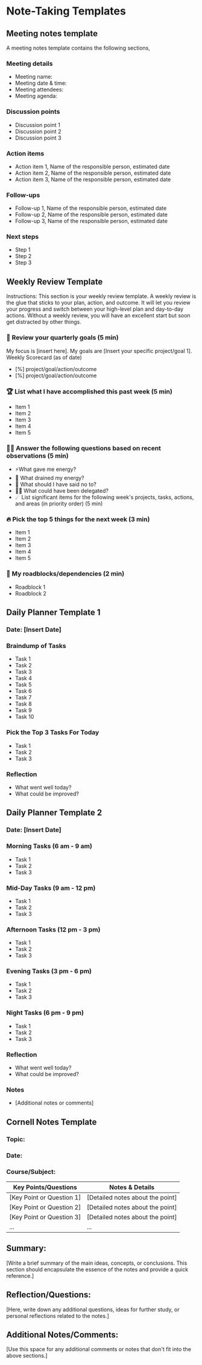 # Note-Taking Templates

## Meeting notes template

A meeting notes template contains the following sections,

### Meeting details
- Meeting name:
- Meeting date & time:
- Meeting attendees:
- Meeting agenda:
    
### Discussion points
- Discussion point 1
- Discussion point 2
- Discussion point 3
 
### Action items
- Action item 1, Name of the responsible person, estimated date
- Action item 2, Name of the responsible person, estimated date
- Action item 3, Name of the responsible person, estimated date
  
### Follow-ups
- Follow-up 1, Name of the responsible person, estimated date
- Follow-up 2, Name of the responsible person, estimated date
- Follow-up 3, Name of the responsible person, estimated date
  
### Next steps
- Step 1
- Step 2
- Step 3




## Weekly Review Template
Instructions: This section is your weekly review template. A weekly review is the glue that sticks to your plan, action, and outcome. It will let you review your progress and switch between your high-level plan and day-to-day actions. Without a weekly review, you will have an excellent start but soon get distracted by other things.

### 🎯 Review your quarterly goals (5 min)

My focus is [insert here]. My goals are [Insert your specific project/goal 1].
Weekly Scorecard (as of date)

- [%] project/goal/action/outcome
- [%] project/goal/action/outcome

### 🏆 List what I have accomplished this past week (5 min)
- Item 1
- Item 2
- Item 3
- Item 4
- Item 5

### 🧘‍♀️ Answer the following questions based on recent observations (5 min)

- ⚡What gave me energy?
- 🤯 What drained my energy?
- 🙅 What should I have said no to?
- 🧞‍♂️ What could have been delegated?
- ☄ List significant items for the following week's projects, tasks, actions, and areas (in priority order) (5 min)


### 🔥 Pick the top 5 things for the next week (3 min)
- Item 1
- Item 2
- Item 3
- Item 4
- Item 5


### 🚧 My roadblocks/dependencies (2 min)
- Roadblock 1
- Roadblock 2


## Daily Planner Template 1
### Date: [Insert Date]

### Braindump of Tasks
- Task 1
- Task 2
- Task 3
- Task 4
- Task 5
- Task 6
- Task 7
- Task 8
- Task 9
- Task 10

### Pick the Top 3 Tasks For Today
- Task 1
- Task 2
- Task 3

### Reflection
- What went well today?
- What could be improved?



## Daily Planner Template 2
### Date: [Insert Date]

### Morning Tasks (6 am - 9 am)
- Task 1
- Task 2
- Task 3

### Mid-Day Tasks (9 am - 12 pm)
- Task 1
- Task 2
- Task 3

### Afternoon Tasks (12 pm - 3 pm)
- Task 1
- Task 2
- Task 3

### Evening Tasks (3 pm - 6 pm)
- Task 1
- Task 2
- Task 3

### Night Tasks (6 pm - 9 pm)
- Task 1
- Task 2
- Task 3

### Reflection
- What went well today?
- What could be improved?

### Notes
- [Additional notes or comments]




## Cornell Notes Template

### Topic:
### Date:
### Course/Subject:


| Key Points/Questions          | Notes & Details                                                    |
|-------------------------------|--------------------------------------------------------------------|
| [Key Point or Question 1]     | [Detailed notes about the point]                                   |
| [Key Point or Question 2]     | [Detailed notes about the point]                                   |
| [Key Point or Question 3]     | [Detailed notes about the point]                                   |
| ...                           | ...                                                                |


## Summary:

[Write a brief summary of the main ideas, concepts, or conclusions. This section should encapsulate the essence of the notes and provide a quick reference.]



## Reflection/Questions:

[Here, write down any additional questions, ideas for further study, or personal reflections related to the notes.]



## Additional Notes/Comments:

[Use this space for any additional comments or notes that don't fit into the above sections.]

